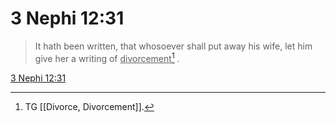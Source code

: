 # 3 Nephi 12:31

> It hath been written, that whosoever shall put away his wife, let him give her a writing of <u>divorcement</u>[^a] .

[3 Nephi 12:31](https://www.churchofjesuschrist.org/study/scriptures/bofm/3-ne/12?lang=eng&id=p31#p31)


[^a]: TG [[Divorce, Divorcement]].

